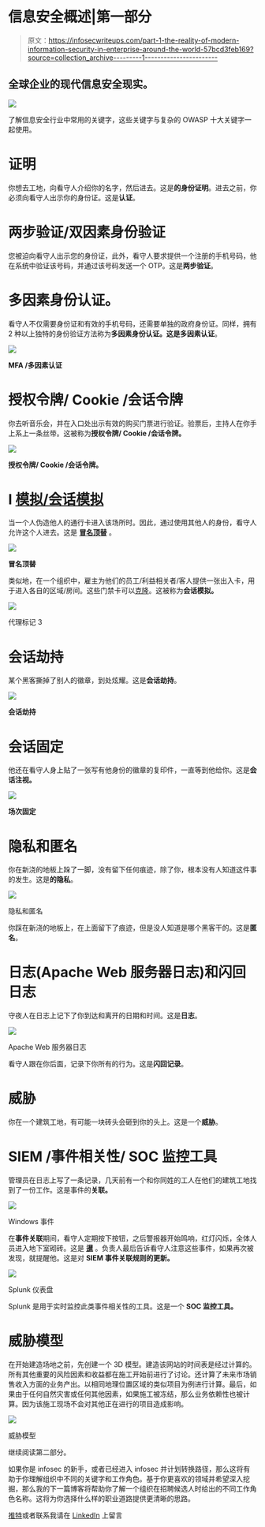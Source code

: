 # 信息安全概述|第一部分

> 原文：<https://infosecwriteups.com/part-1-the-reality-of-modern-information-security-in-enterprise-around-the-world-57bcd3feb169?source=collection_archive---------1----------------------->

## 全球企业的现代信息安全现实。

![](img/b1b1cda1948cbacf23f1096506f07c8e.png)

了解信息安全行业中常用的关键字，这些关键字与复杂的 OWASP 十大关键字一起使用。

# 证明

你想去工地，向看守人介绍你的名字，然后进去。这是**的身份证明**。进去之前，你必须向看守人出示你的身份证。这是**认证**。

# 两步验证/双因素身份验证

您被迫向看守人出示您的身份证，此外，看守人要求提供一个注册的手机号码，他在系统中验证该号码，并通过该号码发送一个 OTP。这是**两步验证**。

# 多因素身份认证。

看守人不仅需要身份证和有效的手机号码，还需要单独的政府身份证。同样，拥有 2 种以上独特的身份验证方法称为**多因素身份认证。**这是**多因素认证**。

![](img/2a6e0d979ccc8cdc5557fb1908ece922.png)

**MFA /多因素认证**

# 授权令牌/ Cookie /会话令牌

你去听音乐会，并在入口处出示有效的购买门票进行验证。验票后，主持人在你手上系上一条丝带。这被称为**授权令牌/ Cookie /会话令牌。**

![](img/e949cb45f603d88b56f75ce955dfc776.png)

**授权令牌/ Cookie /会话令牌。**

# I [模拟/会话模拟](https://youtu.be/v1Y4CubBi60)

当一个人伪造他人的通行卡进入该场所时。因此，通过使用其他人的身份，看守人允许这个人进去。这是 [**冒名顶替**](https://youtu.be/v1Y4CubBi60) 。

![](img/4771ea3ca38951b743d99e2f6620de9a.png)

**冒名顶替**

类似地，在一个组织中，雇主为他们的员工/利益相关者/客人提供一张出入卡，用于进入各自的区域/房间。这些门禁卡可以[克隆](https://www.offensive-security.com/offsec/cloning-rfid-tags-with-proxmark-3/)。这被称为**会话模拟。**

![](img/f03542d5939f34d952a3b713c90ca8cf.png)

代理标记 3

# 会话劫持

某个黑客撕掉了别人的徽章，到处炫耀。这是**会话劫持**。

![](img/cc3e27f03da3a67eeff48b84de3bb5d7.png)

**会话劫持**

# 会话固定

他还在看守人身上贴了一张写有他身份的徽章的复印件，一直等到他给你。这是**会话注视。**

![](img/f2748f8a0253874afbe066c1be6559f8.png)

**场次固定**

# 隐私和匿名

你在新浇的地板上跺了一脚，没有留下任何痕迹，除了你，根本没有人知道这件事的发生。这是**的隐私**。

![](img/368968bef0153c6582ec34416b28c461.png)

隐私和匿名

你踩在新浇的地板上，在上面留下了痕迹，但是没人知道是哪个黑客干的。这是**匿名**。

# 日志(Apache Web 服务器日志)和闪回日志

守夜人在日志上记下了你到达和离开的日期和时间。这是**日志**。

![](img/fb7a9972f1e078c3a508e5dc33b4e435.png)

Apache Web 服务器日志

看守人跟在你后面，记录下你所有的行为。这是**闪回记录**。

# 威胁

你在一个建筑工地，有可能一块砖头会砸到你的头上。这是一个**威胁**。

# SIEM /事件相关性/ SOC 监控工具

管理员在日志上写了一条记录，几天前有一个和你同姓的工人在他们的建筑工地找到了一份工作。这是事件的**关联。**

![](img/3bbb0bd193e6379debbf8578bf1824df.png)

Windows 事件

在**事件关联**期间，看守人定期按下按钮，之后警报器开始鸣响，红灯闪烁，全体人员进入地下室砌砖。这是 [**暹**](https://en.wikipedia.org/wiki/Security_information_and_event_management) 。负责人最后告诉看守人注意这些事件，如果再次被发现，就提醒他。这是对 **SIEM 事件关联规则的更新。**

![](img/332ca6df08da09873fd711cf2db1e8be.png)

Splunk 仪表盘

Splunk 是用于实时监控此类事件相关性的工具。这是一个 **SOC 监控工具。**

# 威胁模型

在开始建造场地之前，先创建一个 3D 模型。建造该网站的时间表是经过计算的。所有其他重要的风险因素和收益都在施工开始前进行了讨论。还计算了未来市场销售收入方面的业务产出。以相同地理位置区域的类似项目为例进行计算。最后，如果由于任何自然灾害或任何其他因素，如果施工被冻结，那么业务依赖性也被计算。因为该施工现场不会对其他正在进行的项目造成影响。

![](img/910be56903d88b63d45286aae50cf98d.png)

威胁模型

继续阅读第二部分。

如果你是 infosec 的新手，或者已经进入 infosec 并计划转换路径，那么这将有助于你理解组织中不同的关键字和工作角色。基于你更喜欢的领域并希望深入挖掘，那么我的下一篇博客将帮助你了解一个组织在招聘候选人时给出的不同工作角色名称。这将为你选择什么样的职业道路提供更清晰的思路。

[推特](https://bit.ly/3vh81WW)或者联系我请在 [LinkedIn](https://bit.ly/3NCGWEf) 上留言